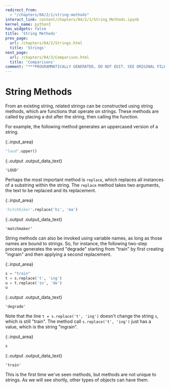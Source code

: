 ```yaml
---
redirect_from:
  - "/chapters/04/2/1/string-methods"
interact_link: content/chapters/04/2/1/String_Methods.ipynb
kernel_name: python3
has_widgets: false
title: 'String Methods'
prev_page:
  url: /chapters/04/2/Strings.html
  title: 'Strings'
next_page:
  url: /chapters/04/3/Comparison.html
  title: 'Comparisons'
comment: "***PROGRAMMATICALLY GENERATED, DO NOT EDIT. SEE ORIGINAL FILES IN /content***"
---
```

# String Methods

From an existing string, related strings can be constructed using string methods, which are functions that operate on strings. These methods are called by placing a dot after the string, then calling the function.

For example, the following method generates an uppercased version of a string.



{:.input_area}
```python
"loud".upper()
```





{:.output .output_data_text}
```
'LOUD'
```



Perhaps the most important method is `replace`, which replaces all instances of a substring within the string. The `replace` method takes two arguments, the text to be replaced and its replacement.



{:.input_area}
```python
'hitchhiker'.replace('hi', 'ma')
```





{:.output .output_data_text}
```
'matchmaker'
```



String methods can also be invoked using variable names, as long as those names are bound to strings. So, for instance, the following two-step process generates the word "degrade" starting from "train" by first creating "ingrain" and then applying a second replacement.



{:.input_area}
```python
s = "train"
t = s.replace('t', 'ing')
u = t.replace('in', 'de')
u
```





{:.output .output_data_text}
```
'degrade'
```



Note that the line `t = s.replace('t', 'ing')` doesn't change the string `s`, which is still "train".  The method call `s.replace('t', 'ing')` just has a value, which is the string "ingrain".



{:.input_area}
```python
s
```





{:.output .output_data_text}
```
'train'
```



This is the first time we've seen methods, but methods are not unique to strings.  As we will see shortly, other types of objects can have them.
